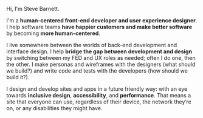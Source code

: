 Hi, I'm Steve Barnett.

I'm a **human-centered front-end developer and user experience designer**. I help software teams **have happier customers and make better software** by becoming **more human-centered**.

I  live somewhere between the worlds of back-end development and interface design. I help **bridge the gap between development and design** by switching between my FED and UX roles as needed; often I do one, then the other. I make personas and wireframes with the designers (what should we build?) and write code and tests with the developers (how should we build it?). 

I design and develop sites and apps in a future friendly way: with an eye towards **inclusive design**, **accessibility**, and **performance**. That means a site that everyone can use, regardless of their device, the network they’re on, or any disabilities they might have.
